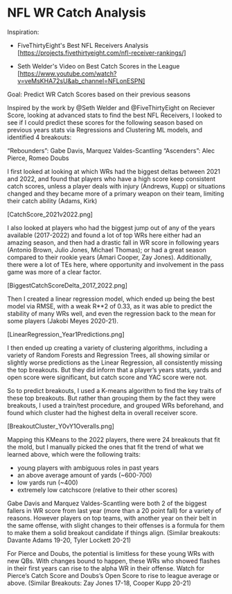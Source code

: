 # NFL WR Catch Analysis

Inspiration:
- FiveThirtyEight's Best NFL Receivers Analysis [https://projects.fivethirtyeight.com/nfl-receiver-rankings/]
  
- Seth Welder's Video on Best Catch Scores in the League [https://www.youtube.com/watch?v=veMsKHA72sU&ab_channel=NFLonESPN]

Goal:
Predict WR Catch Scores based on their previous seasons

Inspired by the work by @Seth Welder and @FiveThirtyEight on Reciever Score, looking at advanced stats to find the best NFL Receivers, I looked to see if I could predict these scores for the following season based on previous years stats via Regressions and Clustering ML models, and identified 4 breakouts:

“Rebounders”: Gabe Davis, Marquez Valdes-Scantling
“Ascenders”: Alec Pierce, Romeo Doubs

I first looked at looking at which WRs had the biggest deltas between 2021 and 2022, and found that players who have a high score keep consistent catch scores, unless a player deals with injury (Andrews, Kupp) or situations changed and they became more of a primary weapon on their team, limiting their catch ability (Adams, Kirk)

[CatchScore_2021v2022.png]

I also looked at players who had the biggest jump out of any of the years available (2017-2022) and found a lot of top WRs here either had an amazing season, and then had a drastic fall in WR score in following years (Antonio Brown, Julio Jones, Michael Thomas); or had a great season compared to their rookie years (Amari Cooper, Zay Jones). Additionally, there were a lot of TEs here, where opportunity and involvement in the pass game was more of a clear factor.

[BiggestCatchScoreDelta_2017_2022.png]

Then I created a linear regression model, which ended up being the best model via RMSE, with a weak R**2 of 0.33, as it was able to predict the stability of many WRs well, and even the regression back to the mean for some players (Jakobi Meyes 2020-21).

[LinearRegression_Year1Predictions.png]

I then ended up creating a variety of clustering algorithms, including a variety of Random Forests and Regression Trees, all showing similar or slightly worse predictions as the Linear Regression, all consistently missing the top breakouts. But they did inform that a player’s years stats, yards and open score were significant, but catch score and YAC score were not. 


So to predict breakouts, I used a K-means algorithm to find the key traits of these top breakouts. But rather than grouping them by the fact they were breakouts, I used a train/test procedure, and grouped WRs beforehand, and found which cluster had the highest delta in overall receiver score. 

[BreakoutCluster_Y0vY1Overalls.png]

Mapping this KMeans to the 2022 players, there were 24 breakouts that fit the mold, but I manually picked the ones that fit the trend of what we learned above, which were the following traits:
- young players with ambiguous roles in past years 
- an above average amount of yards (~600-700)
- low yards run (~400)
- extremely low catchscore (relative to their other scores)

Gabe Davis and Marquez Valdes-Scantling were both 2 of the biggest fallers in WR score from last year (more than a 20 point fall) for a variety of reasons. However players on top teams, with another year on their belt in the same offense, with slight changes to their offenses is a formula for them to make them a solid breakout candidate if things align. (Similar breakouts: Davante Adams 19-20, Tyler Lockett 20-21)

For Pierce and Doubs, the potential is limitless for these young WRs with new QBs. With changes bound to happen, these WRs who showed flashes in their first years can rise to the alpha WR in their offense. Watch for Pierce’s Catch Score and Doubs’s Open Score to rise to league average or above. (Similar Breakouts: Zay Jones 17-18, Cooper Kupp 20-21)
